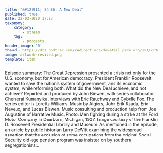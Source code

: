```yaml
---
title: "&#127911; S4 E6: A New Deal"
published: true
date: 22-03-2020 17:23
taxonomy:
    category:
        - stream
    tag:
        - podcasts
header_image: '0'
theurl: https://dts.podtrac.com/redirect.mp3/dovetail.prxu.org/153/7c2c3928-0f50-408c-86f3-0c5f5c362a7a/S4E6_PartA_final2.mp3
image: artwork-resized.png
template: item
--- 
```

Episode summary: The Great Depression presented a crisis not only for the U.S. economy, but for American democracy. President Franklin Roosevelt wanted to save the nation’s system of government, and its economic system, while reforming both. What did the New Deal achieve, and not achieve? Reported and produced by John Biewen, with series collaborator Chenjerai Kumanyika. Interviews with Eric Rauchway and Cybelle Fox. The series editor is Loretta Williams. Music by Algiers, John Erik Kaada, Eric Neveux, and Lucas Biewen. Music consulting and production help from Joe Augustine of Narrative Music. Photo: Men fighting during a strike at the Ford Motor Company in Dearborn, Michigan, 1937. Image courtesy of the Franklin D. Roosevelt Presidential Library and Museum. As mentioned in the episode, an article by public historian Larry DeWitt examining the widespread assertion that the exclusion of some occupations from the original Social Security old-age pension program was insisted on by southern segregationists:…
